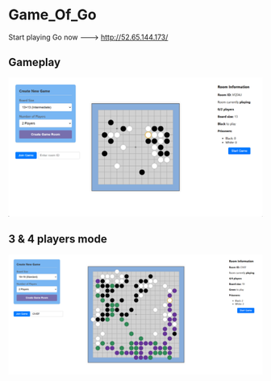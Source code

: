 # Game_Of_Go
Start playing Go now ---> http://52.65.144.173/

## Gameplay
![Gameplay](screen1.png)

## 3 & 4 players mode
![4_players](screen2.png)
